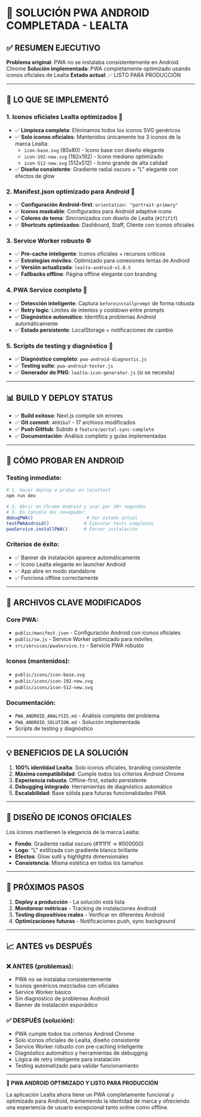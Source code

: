 # 🎉 SOLUCIÓN PWA ANDROID COMPLETADA - LEALTA

## ✅ RESUMEN EJECUTIVO

**Problema original**: PWA no se instalaba consistentemente en Android Chrome
**Solución implementada**: PWA completamente optimizado usando iconos oficiales de Lealta
**Estado actual**: ✅ LISTO PARA PRODUCCIÓN

---

## 🚀 LO QUE SE IMPLEMENTÓ

### 1. **Iconos oficiales Lealta optimizados** 🎨
- ✅ **Limpieza completa**: Eliminamos todos los iconos SVG genéricos
- ✅ **Solo iconos oficiales**: Mantenidos únicamente los 3 iconos de la marca Lealta:
  - `icon-base.svg` (80x80) - Icono base con diseño elegante
  - `icon-192-new.svg` (192x192) - Icono mediano optimizado
  - `icon-512-new.svg` (512x512) - Icono grande de alta calidad
- ✅ **Diseño consistente**: Gradiente radial oscuro + "L" elegante con efectos de glow

### 2. **Manifest.json optimizado para Android** 📱
- ✅ **Configuración Android-first**: `orientation: "portrait-primary"`
- ✅ **Iconos maskable**: Configurados para Android adaptive icons
- ✅ **Colores de tema**: Sincronizados con diseño de Lealta (`#1f1f1f`)
- ✅ **Shortcuts optimizados**: Dashboard, Staff, Cliente con iconos oficiales

### 3. **Service Worker robusto** ⚙️
- ✅ **Pre-cache inteligente**: Iconos oficiales + recursos críticos
- ✅ **Estrategias móviles**: Optimizado para conexiones lentas de Android
- ✅ **Versión actualizada**: `lealta-android-v1.0.5`
- ✅ **Fallbacks offline**: Página offline elegante con branding

### 4. **PWA Service completo** 🔧
- ✅ **Detección inteligente**: Captura `beforeinstallprompt` de forma robusta
- ✅ **Retry logic**: Límites de intentos y cooldown entre prompts
- ✅ **Diagnóstico automático**: Identifica problemas Android automáticamente
- ✅ **Estado persistente**: LocalStorage + notificaciones de cambio

### 5. **Scripts de testing y diagnóstico** 🧪
- ✅ **Diagnóstico completo**: `pwa-android-diagnostic.js`
- ✅ **Testing suite**: `pwa-android-tester.js`
- ✅ **Generador de PNG**: `lealta-icon-generator.js` (si se necesita)

---

## 📊 BUILD Y DEPLOY STATUS

- ✅ **Build exitoso**: Next.js compile sin errores
- ✅ **Git commit**: `4691ba7` - 17 archivos modificados
- ✅ **Push GitHub**: Subido a `feature/portal-sync-complete`
- ✅ **Documentación**: Análisis completo y guías implementadas

---

## 🎯 CÓMO PROBAR EN ANDROID

### Testing inmediato:
```bash
# 1. Hacer deploy o probar en localhost
npm run dev

# 2. Abrir en Chrome Android y usar por 30+ segundos
# 3. En consola del navegador:
debugPWA()                    # Ver estado actual
testPWAAndroid()             # Ejecutar tests completos
pwaService.installPWA()      # Forzar instalación
```

### Criterios de éxito:
- ✅ Banner de instalación aparece automáticamente
- ✅ Icono Lealta elegante en launcher Android
- ✅ App abre en modo standalone
- ✅ Funciona offline correctamente

---

## 🔧 ARCHIVOS CLAVE MODIFICADOS

### Core PWA:
- `public/manifest.json` - Configuración Android con iconos oficiales
- `public/sw.js` - Service Worker optimizado para móviles
- `src/services/pwaService.ts` - Servicio PWA robusto

### Iconos (mantenidos):
- `public/icons/icon-base.svg` 
- `public/icons/icon-192-new.svg`
- `public/icons/icon-512-new.svg`

### Documentación:
- `PWA_ANDROID_ANALYSIS.md` - Análisis completo del problema
- `PWA_ANDROID_SOLUTION.md` - Solución implementada
- Scripts de testing y diagnóstico

---

## 💡 BENEFICIOS DE LA SOLUCIÓN

1. **100% identidad Lealta**: Solo iconos oficiales, branding consistente
2. **Máxima compatibilidad**: Cumple todos los criterios Android Chrome
3. **Experiencia robusta**: Offline-first, estado persistente
4. **Debugging integrado**: Herramientas de diagnóstico automático
5. **Escalabilidad**: Base sólida para futuras funcionalidades PWA

---

## 🎨 DISEÑO DE ICONOS OFICIALES

Los iconos mantienen la elegancia de la marca Lealta:
- **Fondo**: Gradiente radial oscuro (#1f1f1f → #000000)
- **Logo**: "L" estilizada con gradiente blanco brillante  
- **Efectos**: Glow sutil y highlights dimensionales
- **Consistencia**: Misma estética en todos los tamaños

---

## 🚀 PRÓXIMOS PASOS

1. **Deploy a producción** - La solución está lista
2. **Monitorear métricas** - Tracking de instalaciones Android
3. **Testing dispositivos reales** - Verificar en diferentes Android
4. **Optimizaciones futuras** - Notificaciones push, sync background

---

## 📈 ANTES vs DESPUÉS

### ❌ ANTES (problemas):
- PWA no se instalaba consistentemente
- Iconos genéricos mezclados con oficiales
- Service Worker básico
- Sin diagnóstico de problemas Android
- Banner de instalación esporádico

### ✅ DESPUÉS (solución):
- PWA cumple todos los criterios Android Chrome
- Solo iconos oficiales de Lealta, diseño consistente
- Service Worker robusto con pre-caching inteligente
- Diagnóstico automático y herramientas de debugging
- Lógica de retry inteligente para instalación
- Testing automatizado para validar funcionamiento

---

**🎉 PWA ANDROID OPTIMIZADO Y LISTO PARA PRODUCCIÓN**

La aplicación Lealta ahora tiene un PWA completamente funcional y optimizado para Android, manteniendo la identidad de marca y ofreciendo una experiencia de usuario excepcional tanto online como offline.
